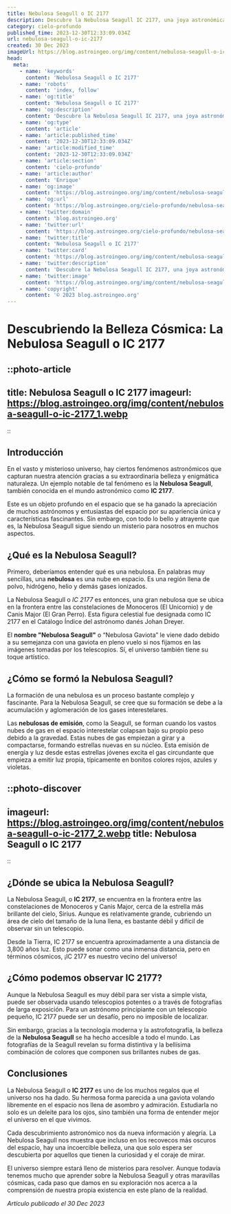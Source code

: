 ```yaml
---
title: Nebulosa Seagull o IC 2177
description: Descubre la Nebulosa Seagull IC 2177, una joya astronómica intergaláctica. Aprende todo acerca de su ubicación, formación y características únicas.
category: cielo-profundo
published_time: 2023-12-30T12:33:09.034Z
url: nebulosa-seagull-o-ic-2177
created: 30 Dec 2023
imageUrl: https://blog.astroingeo.org/img/content/nebulosa-seagull-o-ic-2177_3.webp
head:
  meta:
    - name: 'keywords'
      content: 'Nebulosa Seagull o IC 2177'
    - name: 'robots'
      content: 'index, follow'
    - name: 'og:title'
      content: 'Nebulosa Seagull o IC 2177'
    - name: 'og:description'
      content: 'Descubre la Nebulosa Seagull IC 2177, una joya astronómica intergaláctica. Aprende todo acerca de su ubicación, formación y características únicas.'
    - name: 'og:type'
      content: 'article'
    - name: 'article:published_time'
      content: '2023-12-30T12:33:09.034Z'
    - name: 'article:modified_time'
      content: '2023-12-30T12:33:09.034Z'
    - name: 'article:section'
      content: 'cielo-profundo'
    - name: 'article:author'
      content: 'Enrique'
    - name: 'og:image'
      content: 'https://blog.astroingeo.org/img/content/nebulosa-seagull-o-ic-2177_3.webp'
    - name: 'og:url'
      content: 'https://blog.astroingeo.org/cielo-profundo/nebulosa-seagull-o-ic-2177'
    - name: 'twitter:domain'
      content: 'blog.astroingeo.org'
    - name: 'twitter:url'
      content: 'https://blog.astroingeo.org/cielo-profundo/nebulosa-seagull-o-ic-2177'
    - name: 'twitter:title'
      content: 'Nebulosa Seagull o IC 2177'
    - name: 'twitter:card'
      content: 'https://blog.astroingeo.org/img/content/nebulosa-seagull-o-ic-2177_3.webp'
    - name: 'twitter:description'
      content: 'Descubre la Nebulosa Seagull IC 2177, una joya astronómica intergaláctica. Aprende todo acerca de su ubicación, formación y características únicas.'
    - name: 'twitter:image'
      content: 'https://blog.astroingeo.org/img/content/nebulosa-seagull-o-ic-2177_3.webp'
    - name: 'copyright'
      content: '© 2023 blog.astroingeo.org'
---
```

# Descubriendo la Belleza Cósmica: La Nebulosa Seagull o IC 2177

::photo-article
---
title: Nebulosa Seagull o IC 2177
imageurl: https://blog.astroingeo.org/img/content/nebulosa-seagull-o-ic-2177_1.webp
---
::

## Introducción

En el vasto y misterioso universo, hay ciertos fenómenos astronómicos que capturan nuestra atención gracias a su extraordinaria belleza y enigmática naturaleza. Un ejemplo notable de tal fenómeno es la **Nebulosa Seagull**, también conocida en el mundo astronómico como **IC 2177**. 

Este es un objeto profundo en el espacio que se ha ganado la apreciación de muchos astrónomos y entusiastas del espacio por su apariencia única y características fascinantes. Sin embargo, con todo lo bello y atrayente que es, la Nebulosa Seagull sigue siendo un misterio para nosotros en muchos aspectos.

## ¿Qué es la Nebulosa Seagull?

Primero, deberíamos entender qué es una nebulosa. En palabras muy sencillas, una **nebulosa** es una nube en espacio. Es una región llena de polvo, hidrógeno, helio y demás gases ionizados.

La Nebulosa Seagull o _IC 2177_ es entonces, una gran nebulosa que se ubica en la frontera entre las constelaciones de Monoceros (El Unicornio) y de Canis Major (El Gran Perro). Esta figura celestial fue designada como IC 2177 en el Catálogo Índice del astrónomo danés Johan Dreyer. 

El **nombre "Nebulosa Seagull"** o “Nebulosa Gaviota” le viene dado debido a su semejanza con una gaviota en pleno vuelo si nos fijamos en las imágenes tomadas por los telescopios. Sí, el universo también tiene su toque artístico.

## ¿Cómo se formó la Nebulosa Seagull?

La formación de una nebulosa es un proceso bastante complejo y fascinante. Para la Nebulosa Seagull, se cree que su formación se debe a la acumulación y aglomeración de los gases interestelares.

Las **nebulosas de emisión**, como la Seagull, se forman cuando los vastos nubes de gas en el espacio interestelar colapsan bajo su propio peso debido a la gravedad. Estas nubes de gas empiezan a girar y a compactarse, formando estrellas nuevas en su núcleo. Esta emisión de energía y luz desde estas estrellas jóvenes excita el gas circundante que empieza a emitir luz propia, típicamente en bonitos colores rojos, azules y violetas. 


::photo-discover
---
imageurl: https://blog.astroingeo.org/img/content/nebulosa-seagull-o-ic-2177_2.webp
title: Nebulosa Seagull o IC 2177
---
::

## ¿Dónde se ubica la Nebulosa Seagull?

La Nebulosa Seagull, o **IC 2177**, se encuentra en la frontera entre las constelaciones de Monoceros y Canis Major, cerca de la estrella más brillante del cielo, Sirius. Aunque es relativamente grande, cubriendo un área de cielo del tamaño de la luna llena, es bastante débil y difícil de observar sin un telescopio.

Desde la Tierra, IC 2177 se encuentra aproximadamente a una distancia de 3,800 años luz. Esto puede sonar como una inmensa distancia, pero en términos cósmicos, ¡IC 2177 es nuestro vecino del universo!

## ¿Cómo podemos observar IC 2177?

Aunque la Nebulosa Seagull es muy débil para ser vista a simple vista, puede ser observada usando telescopios potentes o a través de fotografías de larga exposición. Para un astrónomo principiante con un telescopio pequeño, IC 2177 puede ser un desafío, pero no imposible de localizar.

Sin embargo, gracias a la tecnología moderna y la astrofotografía, la belleza de la **Nebulosa Seagull** se ha hecho accesible a todo el mundo. Las fotografías de la Seagull revelan su forma distintiva y la bellísima combinación de colores que componen sus brillantes nubes de gas.

## Conclusiones

La Nebulosa Seagull o **IC 2177** es uno de los muchos regalos que el universo nos ha dado. Su hermosa forma parecida a una gaviota volando libremente en el espacio nos llena de asombro y admiración. Estudiarla no solo es un deleite para los ojos, sino también una forma de entender mejor el universo en el que vivimos.

Cada descubrimiento astronómico nos da nueva información y alegría. La Nebulosa Seagull nos muestra que incluso en los recovecos más oscuros del espacio, hay una incoercible belleza, una que solo espera ser descubierta por aquellos que tienen la curiosidad y el coraje de mirar. 

El universo siempre estará lleno de misterios para resolver. Aunque todavía tenemos mucho que aprender sobre la Nebulosa Seagull y otras maravillas cósmicas, cada paso que damos en su exploración nos acerca a la comprensión de nuestra propia existencia en este plano de la realidad.


_Artículo publicado el 30 Dec 2023_